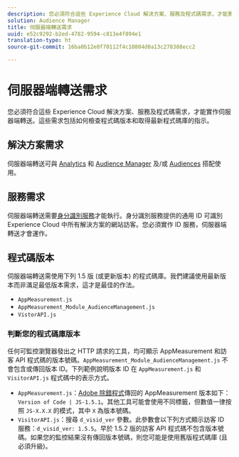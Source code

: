 ```yaml
---
description: 您必須符合這些 Experience Cloud 解決方案、服務及程式碼需求，才能實作伺服器端轉送。這些需求包括如何檢查程式碼版本和取得最新程式碼庫的指示。
solution: Audience Manager
title: 伺服器端轉送需求
uuid: e52c9292-b2ed-4782-9594-c813e4f894e1
translation-type: ht
source-git-commit: 16ba0b12e0f70112f4c10804d0a13c278388ecc2

---
```



# 伺服器端轉送需求

您必須符合這些 Experience Cloud 解決方案、服務及程式碼需求，才能實作伺服器端轉送。這些需求包括如何檢查程式碼版本和取得最新程式碼庫的指示。

## 解決方案需求

伺服器端轉送可與 [Analytics](https://www.adobe.com/tw/data-analytics-cloud/analytics.html) 和 [Audience Manager](https://www.adobe.com/tw/data-analytics-cloud/audience-manager.html) 及/或 [ Audiences](https://marketing.adobe.com/resources/help/zh_TW/mcloud/audience_library.html) 搭配使用。

## 服務需求

伺服器端轉送需要[身分識別服務](https://marketing.adobe.com/resources/help/zh_TW/mcvid/)才能執行。身分識別服務提供的通用 ID 可識別 Experience Cloud 中所有解決方案的網站訪客。您必須實作 ID 服務，伺服器端轉送才會運作。

## 程式碼版本

伺服器端轉送需使用下列 1.5 版 (或更新版本) 的程式碼庫。我們建議使用最新版本而非滿足最低版本需求，這才是最佳的作法。

* `AppMeasurement.js`
* `AppMeasurement_Module_AudienceManagement.js`
* `VistorAPI.js`

### 判斷您的程式碼庫版本

任何可監控瀏覽器發出之 HTTP 請求的工具，均可顯示 AppMeasurement 和訪客 API 程式碼的版本號碼。`AppMeasurement_Module_AudienceManagement.js` 不會包含或傳回版本 ID。下列範例說明版本 ID 在 `AppMeasurement.js` 和 `VisitorAPI.js` 程式碼中的表示方式。

* `AppMeasurement.js`：[Adobe 除錯程式](https://marketing.adobe.com/resources/help/zh_TW/sc/implement/debugger.html)傳回的 AppMeasurement 版本如下： `Version of Code | JS-1.5.1`。其他工具可能會使用不同標籤，但數值一律按照 `JS-X.X.X` 的模式，其中 `X` 為版本號碼。
* `VisitorAPI.js`：搜尋 `d_visid_ver` 參數。此參數會以下列方式顯示訪客 ID 服務：`d_visid_ver: 1.5.5`。早於 1.5.2 版的訪客 API 程式碼不包含版本號碼。如果您的監控結果沒有傳回版本號碼，則您可能是使用舊版程式碼庫 (且必須升級)。
